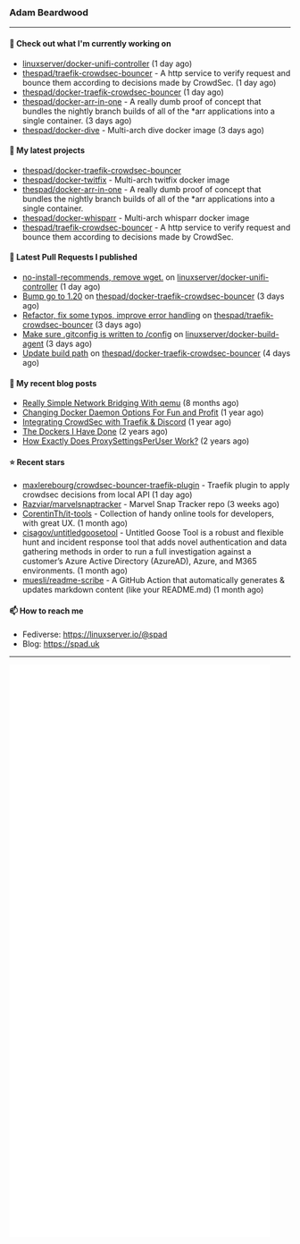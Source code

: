 ### Adam Beardwood
---
#### 👷 Check out what I'm currently working on

- [linuxserver/docker-unifi-controller](https://github.com/linuxserver/docker-unifi-controller) (1 day ago)
- [thespad/traefik-crowdsec-bouncer](https://github.com/thespad/traefik-crowdsec-bouncer) - A http service to verify request and bounce them according to decisions made by CrowdSec. (1 day ago)
- [thespad/docker-traefik-crowdsec-bouncer](https://github.com/thespad/docker-traefik-crowdsec-bouncer) (1 day ago)
- [thespad/docker-arr-in-one](https://github.com/thespad/docker-arr-in-one) - A really dumb proof of concept that bundles the nightly branch builds of all of the *arr applications into a single container. (3 days ago)
- [thespad/docker-dive](https://github.com/thespad/docker-dive) - Multi-arch dive docker image (3 days ago)

#### 🌱 My latest projects

- [thespad/docker-traefik-crowdsec-bouncer](https://github.com/thespad/docker-traefik-crowdsec-bouncer)
- [thespad/docker-twitfix](https://github.com/thespad/docker-twitfix) - Multi-arch twitfix docker image
- [thespad/docker-arr-in-one](https://github.com/thespad/docker-arr-in-one) - A really dumb proof of concept that bundles the nightly branch builds of all of the *arr applications into a single container.
- [thespad/docker-whisparr](https://github.com/thespad/docker-whisparr) - Multi-arch whisparr docker image
- [thespad/traefik-crowdsec-bouncer](https://github.com/thespad/traefik-crowdsec-bouncer) - A http service to verify request and bounce them according to decisions made by CrowdSec.

#### 🔨 Latest Pull Requests I published

- [no-install-recommends, remove wget.](https://github.com/linuxserver/docker-unifi-controller/pull/210) on [linuxserver/docker-unifi-controller](https://github.com/linuxserver/docker-unifi-controller) (1 day ago)
- [Bump go to 1.20](https://github.com/thespad/docker-traefik-crowdsec-bouncer/pull/3) on [thespad/docker-traefik-crowdsec-bouncer](https://github.com/thespad/docker-traefik-crowdsec-bouncer) (3 days ago)
- [Refactor, fix some typos, improve error handling](https://github.com/thespad/traefik-crowdsec-bouncer/pull/11) on [thespad/traefik-crowdsec-bouncer](https://github.com/thespad/traefik-crowdsec-bouncer) (3 days ago)
- [Make sure .gitconfig is written to /config](https://github.com/linuxserver/docker-build-agent/pull/4) on [linuxserver/docker-build-agent](https://github.com/linuxserver/docker-build-agent) (3 days ago)
- [Update build path](https://github.com/thespad/docker-traefik-crowdsec-bouncer/pull/2) on [thespad/docker-traefik-crowdsec-bouncer](https://github.com/thespad/docker-traefik-crowdsec-bouncer) (4 days ago)

#### 📜 My recent blog posts

- [Really Simple Network Bridging With qemu](https://spad.uk/really-simple-network-bridging-with-qemu/) (8 months ago)
- [Changing Docker Daemon Options For Fun and Profit](https://spad.uk/changing-docker-daemon-options-for-fun-and-profit/) (1 year ago)
- [Integrating CrowdSec with Traefik &amp; Discord](https://spad.uk/integrating-crowdsec-with-traefik-discord/) (1 year ago)
- [The Dockers I Have Done](https://spad.uk/the-dockers-ive-done/) (2 years ago)
- [How Exactly Does ProxySettingsPerUser Work?](https://spad.uk/how-does-proxysettingsperuser-work/) (2 years ago)

#### ⭐ Recent stars

- [maxlerebourg/crowdsec-bouncer-traefik-plugin](https://github.com/maxlerebourg/crowdsec-bouncer-traefik-plugin) - Traefik plugin to apply crowdsec decisions from local API (1 day ago)
- [Razviar/marvelsnaptracker](https://github.com/Razviar/marvelsnaptracker) - Marvel Snap Tracker repo (3 weeks ago)
- [CorentinTh/it-tools](https://github.com/CorentinTh/it-tools) - Collection of handy online tools for developers, with great UX.  (1 month ago)
- [cisagov/untitledgoosetool](https://github.com/cisagov/untitledgoosetool) - Untitled Goose Tool is a robust and flexible hunt and incident response tool that adds novel authentication and data gathering methods in order to run a full investigation against a customer’s Azure Active Directory (AzureAD), Azure, and M365 environments. (1 month ago)
- [muesli/readme-scribe](https://github.com/muesli/readme-scribe) - A GitHub Action that automatically generates &amp; updates markdown content (like your README.md) (1 month ago)

#### 📫 How to reach me
- Fediverse: https://linuxserver.io/@spad
- Blog: https://spad.uk
---
<img src="https://raw.githubusercontent.com/thespad/thespad/main/github-metrics.svg">
